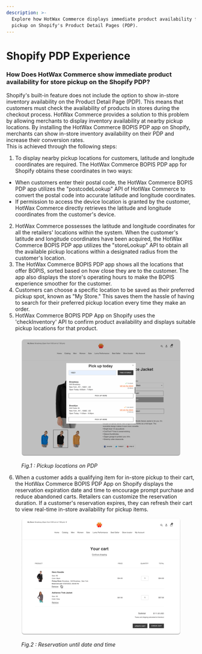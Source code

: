 ```yaml
---
description: >-
  Explore how HotWax Commerce displays immediate product availability for store
  pickup on Shopify's Product Detail Pages (PDP).
---
```


# Shopify PDP Experience

### How Does HotWax Commerce show immediate product availability for store pickup on the Shopify PDP?

Shopify's built-in feature does not include the option to show in-store inventory availability on the Product Detail Page (PDP). This means that customers must check the availability of products in stores during the checkout process. HotWax Commerce provides a solution to this problem by allowing merchants to display inventory availability at nearby pickup locations. By installing the HotWax Commerce BOPIS PDP app on Shopify, merchants can show in-store inventory availability on their PDP and increase their conversion rates.\
This is achieved through the following steps:

1. To display nearby pickup locations for customers, latitude and longitude coordinates are required. The HotWax Commerce BOPIS PDP app for Shopify obtains these coordinates in two ways:

* When customers enter their postal code, the HotWax Commerce BOPIS PDP app utilizes the "postcodeLookup" API of HotWax Commerce to convert the postal code into accurate latitude and longitude coordinates.
* If permission to access the device location is granted by the customer, HotWax Commerce directly retrieves the latitude and longitude coordinates from the customer's device.

2. HotWax Commerce possesses the latitude and longitude coordinates for all the retailers' locations within the system. When the customer's latitude and longitude coordinates have been acquired, the HotWax Commerce BOPIS PDP app utilizes the "storeLookup" API to obtain all the available pickup locations within a designated radius from the customer's location.
3. The HotWax Commerce BOPIS PDP app shows all the locations that offer BOPIS, sorted based on how close they are to the customer. The app also displays the store's operating hours to make the BOPIS experience smoother for the customer.
4. Customers can choose a specific location to be saved as their preferred pickup spot, known as "My Store." This saves them the hassle of having to search for their preferred pickup location every time they make an order.
5. HotWax Commerce BOPIS PDP App on Shopify uses the 'checkInventory' API to confirm product availability and displays suitable pickup locations for that product.

<figure><img src="../../.gitbook/assets/28.png" alt=""><figcaption><p><em>Fig.1 : Pickup locations on PDP</em></p></figcaption></figure>

6. When a customer adds a qualifying item for in-store pickup to their cart, the HotWax Commerce BOPIS PDP App on Shopify displays the reservation expiration date and time to encourage prompt purchase and reduce abandoned carts. Retailers can customize the reservation duration. If a customer's reservation expires, they can refresh their cart to view real-time in-store availability for pickup items.

<figure><img src="../../.gitbook/assets/29.png" alt=""><figcaption><p><em>Fig.2 : Reservation until date and time</em></p></figcaption></figure>
